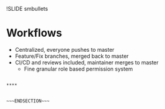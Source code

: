 !SLIDE smbullets
# Workflows

* Centralized, everyone pushes to master
* Feature/Fix branches, merged back to master
* CI/CD and reviews included, maintainer merges to master
  * Fine granular role based permission system

~~~SECTION:handouts~~~

****


~~~ENDSECTION~~~


